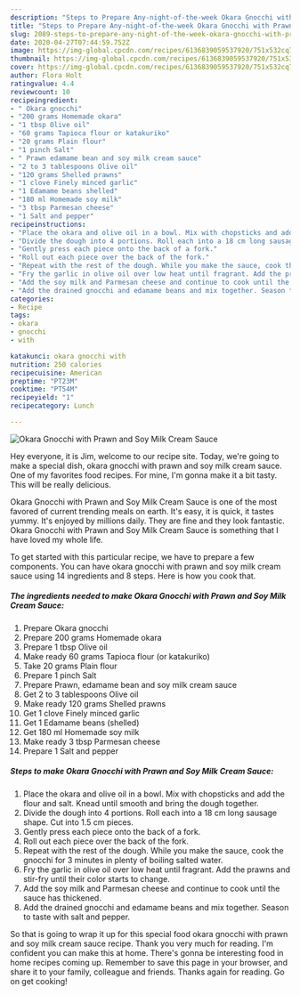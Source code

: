 ```yaml
---
description: "Steps to Prepare Any-night-of-the-week Okara Gnocchi with Prawn and Soy Milk Cream Sauce"
title: "Steps to Prepare Any-night-of-the-week Okara Gnocchi with Prawn and Soy Milk Cream Sauce"
slug: 2089-steps-to-prepare-any-night-of-the-week-okara-gnocchi-with-prawn-and-soy-milk-cream-sauce
date: 2020-04-27T07:44:59.752Z
image: https://img-global.cpcdn.com/recipes/6136839059537920/751x532cq70/okara-gnocchi-with-prawn-and-soy-milk-cream-sauce-recipe-main-photo.jpg
thumbnail: https://img-global.cpcdn.com/recipes/6136839059537920/751x532cq70/okara-gnocchi-with-prawn-and-soy-milk-cream-sauce-recipe-main-photo.jpg
cover: https://img-global.cpcdn.com/recipes/6136839059537920/751x532cq70/okara-gnocchi-with-prawn-and-soy-milk-cream-sauce-recipe-main-photo.jpg
author: Flora Holt
ratingvalue: 4.4
reviewcount: 10
recipeingredient:
- " Okara gnocchi"
- "200 grams Homemade okara"
- "1 tbsp Olive oil"
- "60 grams Tapioca flour or katakuriko"
- "20 grams Plain flour"
- "1 pinch Salt"
- " Prawn edamame bean and soy milk cream sauce"
- "2 to 3 tablespoons Olive oil"
- "120 grams Shelled prawns"
- "1 clove Finely minced garlic"
- "1 Edamame beans shelled"
- "180 ml Homemade soy milk"
- "3 tbsp Parmesan cheese"
- "1 Salt and pepper"
recipeinstructions:
- "Place the okara and olive oil in a bowl. Mix with chopsticks and add the flour and salt. Knead until smooth and bring the dough together."
- "Divide the dough into 4 portions. Roll each into a 18 cm long sausage shape. Cut into 1.5 cm pieces."
- "Gently press each piece onto the back of a fork."
- "Roll out each piece over the back of the fork."
- "Repeat with the rest of the dough. While you make the sauce, cook the gnocchi for 3 minutes in plenty of boiling salted water."
- "Fry the garlic in olive oil over low heat until fragrant. Add the prawns and stir-fry until their color starts to change."
- "Add the soy milk and Parmesan cheese and continue to cook until the sauce has thickened."
- "Add the drained gnocchi and edamame beans and mix together. Season to taste with salt and pepper."
categories:
- Recipe
tags:
- okara
- gnocchi
- with

katakunci: okara gnocchi with 
nutrition: 250 calories
recipecuisine: American
preptime: "PT23M"
cooktime: "PT54M"
recipeyield: "1"
recipecategory: Lunch

---
```



![Okara Gnocchi with Prawn and Soy Milk Cream Sauce](https://img-global.cpcdn.com/recipes/6136839059537920/751x532cq70/okara-gnocchi-with-prawn-and-soy-milk-cream-sauce-recipe-main-photo.jpg)

Hey everyone, it is Jim, welcome to our recipe site. Today, we're going to make a special dish, okara gnocchi with prawn and soy milk cream sauce. One of my favorites food recipes. For mine, I'm gonna make it a bit tasty. This will be really delicious.

Okara Gnocchi with Prawn and Soy Milk Cream Sauce is one of the most favored of current trending meals on earth. It's easy, it is quick, it tastes yummy. It's enjoyed by millions daily. They are fine and they look fantastic. Okara Gnocchi with Prawn and Soy Milk Cream Sauce is something that I have loved my whole life.




To get started with this particular recipe, we have to prepare a few components. You can have okara gnocchi with prawn and soy milk cream sauce using 14 ingredients and 8 steps. Here is how you cook that.

<!--inarticleads1-->

##### The ingredients needed to make Okara Gnocchi with Prawn and Soy Milk Cream Sauce:

1. Prepare  Okara gnocchi
1. Prepare 200 grams Homemade okara
1. Prepare 1 tbsp Olive oil
1. Make ready 60 grams Tapioca flour (or katakuriko)
1. Take 20 grams Plain flour
1. Prepare 1 pinch Salt
1. Prepare  Prawn, edamame bean and soy milk cream sauce
1. Get 2 to 3 tablespoons Olive oil
1. Make ready 120 grams Shelled prawns
1. Get 1 clove Finely minced garlic
1. Get 1 Edamame beans (shelled)
1. Get 180 ml Homemade soy milk
1. Make ready 3 tbsp Parmesan cheese
1. Prepare 1 Salt and pepper




<!--inarticleads2-->

##### Steps to make Okara Gnocchi with Prawn and Soy Milk Cream Sauce:

1. Place the okara and olive oil in a bowl. Mix with chopsticks and add the flour and salt. Knead until smooth and bring the dough together.
1. Divide the dough into 4 portions. Roll each into a 18 cm long sausage shape. Cut into 1.5 cm pieces.
1. Gently press each piece onto the back of a fork.
1. Roll out each piece over the back of the fork.
1. Repeat with the rest of the dough. While you make the sauce, cook the gnocchi for 3 minutes in plenty of boiling salted water.
1. Fry the garlic in olive oil over low heat until fragrant. Add the prawns and stir-fry until their color starts to change.
1. Add the soy milk and Parmesan cheese and continue to cook until the sauce has thickened.
1. Add the drained gnocchi and edamame beans and mix together. Season to taste with salt and pepper.




So that is going to wrap it up for this special food okara gnocchi with prawn and soy milk cream sauce recipe. Thank you very much for reading. I'm confident you can make this at home. There's gonna be interesting food in home recipes coming up. Remember to save this page in your browser, and share it to your family, colleague and friends. Thanks again for reading. Go on get cooking!
